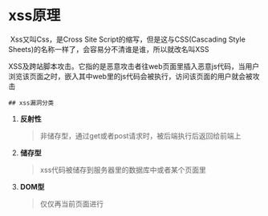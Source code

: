 # xss原理

​	Xss又叫Css，是Cross Site Script的缩写，但是这与CSS(Cascading Style Sheets)的名称一样了，会容易分不清谁是谁，所以就改名叫XSS

​	XSS及跨站脚本攻击。它指的是恶意攻击者往web页面里插入恶意js代码，当用户浏览该页面之时，嵌入其中web里的js代码会被执行，访问该页面的用户就会被攻击

	## xss漏洞分类

1. **反射性**

   > 非储存型，通过get或者post请求时，被后端执行后返回给前端上

2. **储存型**

   > xss代码被储存到服务器里的数据库中或者某个页面里

3. **DOM型**

   > 仅仅再当前页面进行



